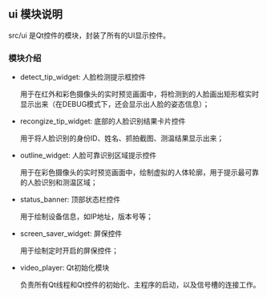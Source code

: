 ## ui 模块说明

src/ui 是Qt控件的模块，封装了所有的UI显示控件。

### 模块介绍
* detect_tip_widget: 人脸检测提示框控件

    用于在红外和彩色摄像头的实时预览画面中，将检测到的人脸画出矩形框实时显示出来（在DEBUG模式下，还会显示出人脸的姿态信息）；
* recongize_tip_widget: 底部的人脸识别结果卡片控件

    用于将人脸识别的身份ID、姓名、抓拍截图、测温结果显示出来；
* outline_widget: 人脸可靠识别区域提示控件

    用于在彩色摄像头的实时预览画面中，绘制虚拟的人体轮廓，用于提示最可靠的人脸识别和测温区域；
* status_banner: 顶部状态栏控件

    用于绘制设备信息，如IP地址，版本号等；
* screen_saver_widget: 屏保控件

    用于绘制定时开启的屏保控件；
* video_player: Qt初始化模块

    负责所有Qt线程和Qt控件的初始化、主程序的启动，以及信号槽的连接工作。
